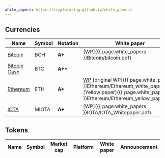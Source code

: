 ```yaml
---
white_papers: https://cryptorating.github.io/white_papers/
---
```


## Currencies

| Name | Symbol | Notation | White paper | Announcement |
| - | - | - | - | - |
| [Bitcoin](https://bitcoin.org) | BCH | **A+** | [WP]({{ page.white_papers }}Bitcoin/bitcoin.pdf) | |
| [Bitcoin Cash](https://www.bitcoincash.org) | BTC | **A++** | | [ANN](https://bitcointalk.org/index.php?topic=2040221.0) |
| [Ethereum](https://www.ethereum.org) | ETH | **A+** | [WP](https://github.com/ethereum/wiki/wiki/White-Paper) [original WP]({{ page.white_papers }}Ethereum/Ethereum_white_paper.pdf) [Yellow paper]({{ page.white_papers }}Ethereum/Ethereum_yellow_paper.pdf) | [ANN](https://bitcointalk.org/index.php?topic=428589.0) |
| [IOTA](https://iota.org) | MIOTA | **A+** | [WP]({{ page.white_papers }}IOTA/IOTA_Whitepaper.pdf) | [ANN](https://bitcointalk.org/index.php?topic=1216479.0) |

## Tokens

| Name | Symbol | Market cap | Platform | White paper | Announcement |
| - | - | - | - | - | - |
